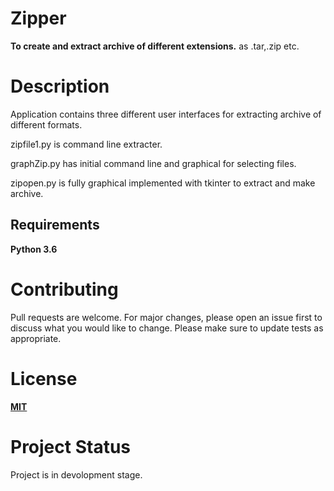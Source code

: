 # **Zipper**
**To create and extract archive of different extensions.**
as .tar,.zip etc.

# Description
Application contains three different user interfaces 
for extracting archive of different formats.

zipfile1.py is command line extracter.

graphZip.py has initial command line and graphical for selecting files.

zipopen.py is fully graphical implemented with tkinter to extract and make archive.


## Requirements 
**Python 3.6**

# Contributing
Pull requests are welcome. For major changes, please open an issue first to discuss what you would like to change.
Please make sure to update tests as appropriate.


# License

**[MIT](https://choosealicense.com/licenses/mit/)**

# Project Status 
Project is in devolopment stage. 

                                                   

